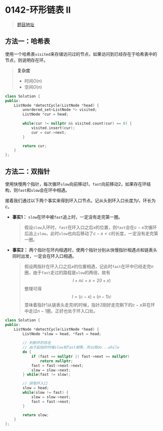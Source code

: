 # 0142-环形链表 II

>[题目地址](https://leetcode-cn.com/problems/linked-list-cycle-ii/)

## 方法一：哈希表

使用一个哈希表`visited`来存储访问过的节点，如果访问到已经存在于哈希表中的节点，则说明存在环。

>**复杂度**
>- 时间$O(n)$
>- 空间$O(n)$
```cpp
class Solution {
public:
    ListNode *detectCycle(ListNode *head) {
        unordered_set<ListNode *> visited;
        ListNode *cur = head;
        
        while(cur != nullptr && visited.count(cur) == 0) {
            visited.insert(cur);
            cur = cur->next;
        }

        return cur;
    }
};
```

## 方法二：双指针
使用快慢两个指针，每次循环`slow`向前移动1，`fast`向前移动2，如果存在环结构，则`fast`和`slow`会在环中相遇。

接着我们通过以下两个事实来得到环入口节点。记从头到环入口长度为$l$，环长为$c$。
- **事实1：** `slow`在环中被`fast`追上时，一定没有走完第一圈。
	>假设`slow`入环时，`fast`在环入口之后$x$的位置，则`fast`会在$c-x$次循环后追上`slow`，此时`slow`也向后移动了$c-x<c$的长度，一定没有走完第一圈。
- **事实2：** 两个指针在环内相遇时，使两个指针分别从快慢指针相遇点和链表头同时出发，一定会在环入口相遇。
	>假设两指针在环入口之后$x$的位置相遇，记此时`fast`在环中已经走完$n$圈，由于`fast`走过的路程是`slow`的两倍，故有
	>$$l+nc+x=2(l+x)$$
	>整理可得
	>$$l=(c-x)+(n-1)c$$
	>意味着指针1从链表头走完$l$的时候，指针2刚好走完剩下的$c-x$并在环中走过$n-1$圈，正好也处于环入口处。

```cpp
class Solution {
public:
    ListNode *detectCycle(ListNode *head) {
        ListNode *slow = head, *fast = head;
        
        // 判断环的存在
        // 由于起始的时候slow和fast相等，所以用do...while
        do {
            if (fast == nullptr || fast->next == nullptr)
                return nullptr;
            fast = fast->next->next;
            slow = slow->next;
        } while(fast != slow);

        // 获取环入口
        slow = head;
        while(slow != fast) {
            slow = slow->next;
            fast = fast->next;
        }

        return slow;
    }
};
```


	













